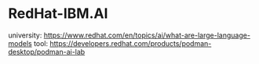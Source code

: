 # RedHat-IBM.AI
university: https://www.redhat.com/en/topics/ai/what-are-large-language-models tool: https://developers.redhat.com/products/podman-desktop/podman-ai-lab
